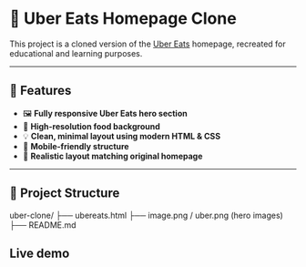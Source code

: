 # 🍔 Uber Eats Homepage Clone

This project is a cloned version of the [Uber Eats](https://www.ubereats.com/) homepage, recreated for educational and learning purposes.

---

## 🚀 Features

- 🖼️ **Fully responsive Uber Eats hero section**
- 🍔 **High-resolution food background**
- 💡 **Clean, minimal layout using modern HTML & CSS**
- 📱 **Mobile-friendly structure**
- 🎯 **Realistic layout matching original homepage**

---

## 📁 Project Structure

uber-clone/
├── ubereats.html
├── image.png / uber.png (hero images)
├── README.md

## Live demo

